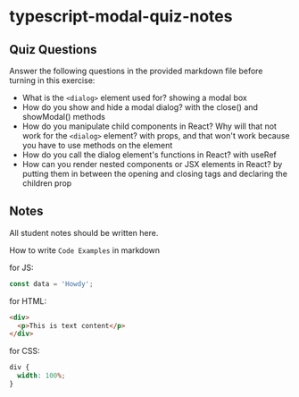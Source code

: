 # typescript-modal-quiz-notes

## Quiz Questions

Answer the following questions in the provided markdown file before turning in this exercise:

- What is the `<dialog>` element used for?
  showing a modal box
- How do you show and hide a modal dialog?
  with the close() and showModal() methods
- How do you manipulate child components in React? Why will that not work for the `<dialog>` element?
  with props, and that won't work because you have to use methods on the element
- How do you call the dialog element's functions in React?
  with useRef
- How can you render nested components or JSX elements in React?
  by putting them in between the opening and closing tags and declaring the children prop

## Notes

All student notes should be written here.

How to write `Code Examples` in markdown

for JS:

```javascript
const data = 'Howdy';
```

for HTML:

```html
<div>
  <p>This is text content</p>
</div>
```

for CSS:

```css
div {
  width: 100%;
}
```
